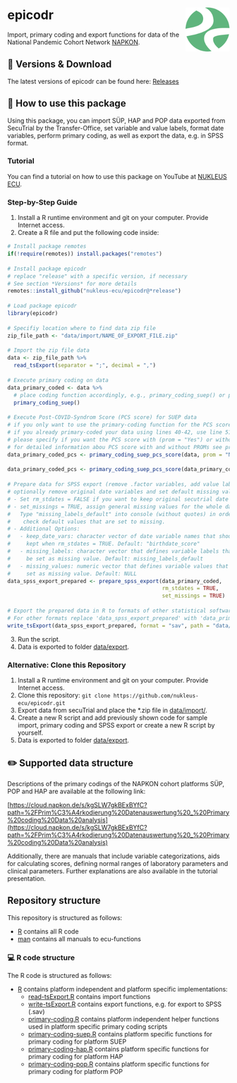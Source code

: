 # epicodr <img src="man/figures/logo.png" align="right" width="100" />
Import, primary coding and export functions for data of the National Pandemic Cohort Network [NAPKON](https://www.napkon.de). 

## :floppy_disk: Versions & Download

The latest versions of epicodr can be found here: 
[Releases](https://github.com/nukleus-ecu/epicodr/releases)

## :hammer: How to use this package

Using this package, you can import SÜP, HAP and POP data exported from SecuTrial by the Transfer-Office, set variable and value labels, format date variables, perform primary coding, as well as export the data, e.g. in SPSS format.

### Tutorial
You can find a tutorial on how to use this package on YouTube at [NUKLEUS ECU](https://www.youtube.com/watch?v=WAY-DGsRYqU).

### Step-by-Step Guide

1. Install a R runtime environment and git on your computer. Provide Internet access.
2. Create a R file and put the following code inside:
```r
# Install package remotes
if(!require(remotes)) install.packages("remotes")

# Install package epicodr
# replace "release" with a specific version, if necessary
# See section *Versions* for more details
remotes::install_github("nukleus-ecu/epicodr@*release")

# Load package epicodr
library(epicodr)

# Specifiy location where to find data zip file
zip_file_path <- "data/import/NAME_OF_EXPORT_FILE.zip"

# Import the zip file data
data <- zip_file_path %>% 
  read_tsExport(separator = ";", decimal = ",")

# Execute primary coding on data
data_primary_coded <- data %>% 
  # place coding function accordingly, e.g., primary_coding_suep() or primary_coding_hap() or primary_coding_pop()
  primary_coding_suep()
  
# Execute Post-COVID-Syndrom Score (PCS score) for SUEP data
# if you only want to use the primary-coding function for the PCS score, use line 49
# if you already primary-coded your data using lines 40-42, use line 51
# please specify if you want the PCS score with (prom = "Yes") or without (prom = "No") patient reported outcome measures (PROMs)
# for detailed information abou PCS score with and without PROMs see primary-coding manual for SUEP (link below)
data_primary_coded_pcs <- primary_coding_suep_pcs_score(data, prom = "No")

data_primary_coded_pcs <- primary_coding_suep_pcs_score(data_primary_coded, prom = "No")
  
# Prepare data for SPSS export (remove .factor variables, add value labels, 
# optionally remove original date variables and set default missing values)
# - Set rm_stdates = FALSE if you want to keep original secutrial date variables
# - set_missings = TRUE, assign general missing values for the whole data set. 
#   Type "missing_labels_default" into console (without quotes) in order to 
#    check default values that are set to missing.
# - Additional Options: 
#   - keep_date_vars: character vector of date variable names that should be 
#     kept when rm_stdates = TRUE. Default: "birthdate_score"
#   - missing_labels: character vector that defines variable labels that should 
#     be set as missing value. Default: missing_labels_default
#   - missing_values: numeric vector that defines variable values that should be 
#     set as missing value. Default: NULL
data_spss_export_prepared <- prepare_spss_export(data_primary_coded, 
                                                 rm_stdates = TRUE, 
												 set_missings = TRUE)

# Export the prepared data in R to formats of other statistical software e.g. SPSS (sav) to export folder
# For other formats replace 'data_spss_export_prepared' with 'data_primary_coded' and "sav" with (one of "dta", "sas", "sav", "xpt")
write_tsExport(data_spss_export_prepared, format = "sav", path = "data/export/", metadata = TRUE)

```
3. Run the script.
4. Data is exported to folder [data/export](data/export).


### Alternative: Clone this Repository

1. Install a R runtime environment and git on your computer. Provide Internet access.
2. Clone this repository: ```git clone https://github.com/nukleus-ecu/epicodr.git```
3. Export data from secuTrial and place the *.zip file in [data/import/](data/import).
4. Create a new R script and add previously shown code for sample import, primary coding and SPSS export or create a new R script by yourself.
5. Data is exported to folder [data/export](data/export).


## :pencil2: Supported data structure

Descriptions of the primary codings of the NAPKON cohort platforms SÜP, POP and HAP are available at the following link:

[https://cloud.napkon.de/s/kgSLW7gkBExBYfC?path=%2FPrim%C3%A4rkodierung%20Datenauswertung%20_%20Primary%20coding%20Data%20analysis](https://cloud.napkon.de/s/kgSLW7gkBExBYfC?path=%2FPrim%C3%A4rkodierung%20Datenauswertung%20_%20Primary%20coding%20Data%20analysis)

Additionally, there are manuals that include variable categorizations, aids for calculating scores, defining normal ranges of laboratory parameters and clinical parameters. Further explanations are also available in the tutorial presentation. 


## Repository structure

This repository is structured as follows:
- [R](R) contains all R code
- [man](man) contains all manuals to ecu-functions

### :computer: R code structure

The R code is structured as follows:
- [R](R) contains platform independent and platform specific implementations:
    - [read-tsExport.R](R/write_tsExport.R) contains import functions
    - [write-tsExport.R](R/write_tsExport.R) contains export functions, e.g. for export to SPSS (.sav)
    - [primary-coding.R](R/primary-coding.R) contains platform independent helper functions used in platform specific primary coding scripts
    - [primary-coding-suep.R](R/primary-coding-suep.R) contains platform specific functions for primary coding for platform SUEP
    - [primary-coding-hap.R](R/primary-coding-hap.R) contains platform specific functions for primary coding for platform HAP
    - [primary-coding-pop.R](R/primary-coding-pop.R) contains platform specific functions for primary coding for platform POP
